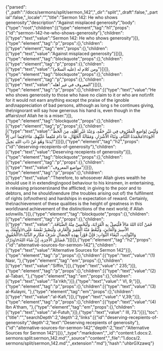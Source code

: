 {"parsed":{"_path":"/docs/sermons/split/sermon_142","_dir":"split","_draft":false,"_partial":false,"_locale":"","title":"Sermon 142:  He who shows generosity","description":"Against misplaced generosity","body":{"type":"root","children":[{"type":"element","tag":"h1","props":{"id":"sermon-142-he-who-shows-generosity"},"children":[{"type":"text","value":"Sermon 142:  He who shows generosity"}]},{"type":"element","tag":"p","props":{},"children":[{"type":"element","tag":"em","props":{},"children":[{"type":"text","value":"Against misplaced generosity"}]}]},{"type":"element","tag":"blockquote","props":{},"children":[{"type":"element","tag":"p","props":{},"children":[{"type":"text","value":"ومن كلام له (عليه السلام)"}]}]},{"type":"element","tag":"blockquote","props":{},"children":[{"type":"element","tag":"p","props":{},"children":[{"type":"text","value":"المعروف في غير أهله"}]}]},{"type":"element","tag":"p","props":{},"children":[{"type":"text","value":"He who shows generosity to those who have no claim to it or who are not\nfit for it would not earn anything except the praise of the ignoble and\nappreciation of bad persons, although as long s he continues giving, the\nignorant will say how generous his hand is, even though in the affairs\nof Allah he is a miser."}]},{"type":"element","tag":"blockquote","props":{},"children":[{"type":"element","tag":"p","props":{},"children":[{"type":"text","value":"وَلَيْسَ لِوَاضِعِ الْمَعْرُوفِ فِي غَيْرِ حَقِّهِ، وَعِنْدَ غَيْرِ أَهْلِهِ، مِنَ الْحَظِّ فِيَما أَتى إِلاَّ\nمَحْمَدَةُ اللِّئَامِ، وَثَنَاءُ الاْشْرَارِ، وَمَقَالَةُ الْجُهَّالِ، مَا دَامَ مُنْعِماً عَلَيْهِمْ، مَا\nأَجْوَدَ يَدَهُ! وَهُوَ عَنْ ذَاتِ اللهِ بَخِيلٌ!"}]}]},{"type":"element","tag":"h2","props":{"id":"deserving-recepients-of-generosity"},"children":[{"type":"text","value":"Deserving recepients of generosity"}]},{"type":"element","tag":"blockquote","props":{},"children":[{"type":"element","tag":"p","props":{},"children":[{"type":"text","value":"مواضع المعروف"}]}]},{"type":"element","tag":"p","props":{},"children":[{"type":"text","value":"Therefore, to whosoever Allah gives wealth he should use it in extending\ngood behaviour to his kinsmen, in entertaining, in releasing prisoners\nand the afflicted; in giving to the poor and to debtors, and he should\nendure (the troubles arising out of) the fulfilment of rights (of\nothers) and hardships in expectation of reward. Certainly, the\nachievement of these qualities is the height of greatness in this world\nand achievement of the distinctions of the next world; if Allah so\nwills."}]},{"type":"element","tag":"blockquote","props":{},"children":[{"type":"element","tag":"p","props":{},"children":[{"type":"text","value":"فَمَنْ آتَاهُ اللهُ مَالاً فَلْيَصِلْ بِهِ الْقَرَابَةَ، وَلْيُحْسِنْ مِنْهُ الضِّيَافَةَ، وَلْيَفُكَّ بِهِ\nالاْسِيرَ وَالْعَانِيَ، وَلْيُعْطِ مَنْهُ الْفَقِيرَ وَالْغَارِمَ، وَلْيَصْبِرْ نَفْسَهُ عَلَى الْحُقُوقِ\nوَالنَّوَائِبِ، ابْتِغَاءَ الثَّوَابِ; فَإِنَّ فَوْزاً بِهذِهِ الْخِصَالِ شَرَفُ مَكَارِمِ الدُّنْيَا، وَدَرْكُ\nفَضَائِلِ الاْخِرَةِ، إِنْ شَاءَ اللهُ."}]}]},{"type":"element","tag":"h2","props":{"id":"alternative-sources-for-sermon-142"},"children":[{"type":"text","value":"Alternative Sources for Sermon 142"}]},{"type":"element","tag":"p","props":{},"children":[{"type":"text","value":"(1) Nasr, "},{"type":"element","tag":"em","props":{},"children":[{"type":"text","value":"Siffin,"}]},{"type":"text","value":" 235;"}]},{"type":"element","tag":"p","props":{},"children":[{"type":"text","value":"(2) al-Tabari, "},{"type":"element","tag":"em","props":{},"children":[{"type":"text","value":"Ta'rikh,"}]},{"type":"text","value":" VI, 9;"}]},{"type":"element","tag":"p","props":{},"children":[{"type":"text","value":"(3) al-Kulayni, "},{"type":"element","tag":"em","props":{},"children":[{"type":"text","value":"al-Kafi,"}]},{"type":"text","value":" V,39;"}]},{"type":"element","tag":"p","props":{},"children":[{"type":"text","value":"(4) Ibn A'tham, "},{"type":"element","tag":"em","props":{},"children":[{"type":"text","value":"al-Futuh,"}]},{"type":"text","value":" III, 73."}]}],"toc":{"title":"","searchDepth":2,"depth":2,"links":[{"id":"deserving-recepients-of-generosity","depth":2,"text":"Deserving recepients of generosity"},{"id":"alternative-sources-for-sermon-142","depth":2,"text":"Alternative Sources for Sermon 142"}]}},"_type":"markdown","_id":"content:1.docs:2. sermons:split:sermon_142.md","_source":"content","_file":"1.docs/2. sermons/split/sermon_142.md","_extension":"md"},"hash":"uhbrGXzawq"}